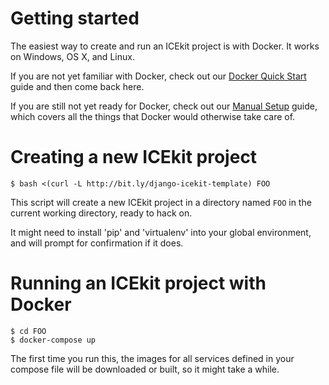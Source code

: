 # Getting started

The easiest way to create and run an ICEkit project is with Docker. It works
on Windows, OS X, and Linux.

If you are not yet familiar with Docker, check out our [Docker Quick Start][0]
guide and then come back here.

If you are still not yet ready for Docker, check out our [Manual Setup][1]
guide, which covers all the things that Docker would otherwise take care of.

[0]: https://github.com/ixc/django-icekit/docs/docker-quick-start.md
[1]: https://github.com/ixc/django-icekit/docs/manual-setup-guide.md

# Creating a new ICEkit project

    $ bash <(curl -L http://bit.ly/django-icekit-template) FOO

This script will create a new ICEkit project in a directory named `FOO` in the
current working directory, ready to hack on.

It might need to install 'pip' and 'virtualenv' into your global environment,
and will prompt for confirmation if it does.

# Running an ICEkit project with Docker

    $ cd FOO
    $ docker-compose up

The first time you run this, the images for all services defined in your
compose file will be downloaded or built, so it might take a while.
